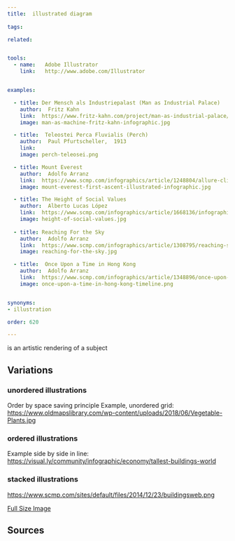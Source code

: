 ```yaml
---
title:  illustrated diagram
  
tags:

related:


tools:
  - name:   Adobe Illustrator
    link:   http://www.adobe.com/Illustrator


examples:

  - title: Der Mensch als Industriepalast (Man as Industrial Palace)
    author:  Fritz Kahn
    link:  https://www.fritz-kahn.com/project/man-as-industrial-palace/
    image: man-as-machine-fritz-kahn-infographic.jpg

  - title:  Teleostei Perca Fluvialis (Perch)
    author:  Paul Pfurtscheller,  1913
    link:  
    image: perch-teleosei.png

  - title: Mount Everest
    author:  Adolfo Arranz
    link:  https://www.scmp.com/infographics/article/1248804/allure-climbing-mount-everest
    image: mount-everest-first-ascent-illustrated-infographic.jpg

  - title: The Height of Social Values
    author:  Alberto Lucas López
    link:  https://www.scmp.com/infographics/article/1668136/infographic-height-social-values
    image: height-of-social-values.jpg
    
  - title: Reaching For the Sky
    author:  Adolfo Arranz
    link:  https://www.scmp.com/infographics/article/1308795/reaching-sky-hong-kongs-changing-harbour-front
    image: reaching-for-the-sky.jpg

  - title:  Once Upon a Time in Hong Kong
    author:  Adolfo Arranz
    link:  https://www.scmp.com/infographics/article/1348896/once-upon-time-hong-kong-110-years-south-china-morning-post
    image: once-upon-a-time-in-hong-kong-timeline.png


synonyms:
- illustration

order: 620

---
```

is an artistic rendering of a subject 



## Variations


### unordered illustrations
Order by space saving principle
Example, unordered grid: https://www.oldmapslibrary.com/wp-content/uploads/2018/06/Vegetable-Plants.jpg

### ordered illustrations
Example side by side in line: https://visual.ly/community/infographic/economy/tallest-buildings-world 

### stacked illustrations
https://www.scmp.com/sites/default/files/2014/12/23/buildingsweb.png

[Full Size Image](http://yarr.me/c/475/10/on-hold-projects.jpg)


## Sources
